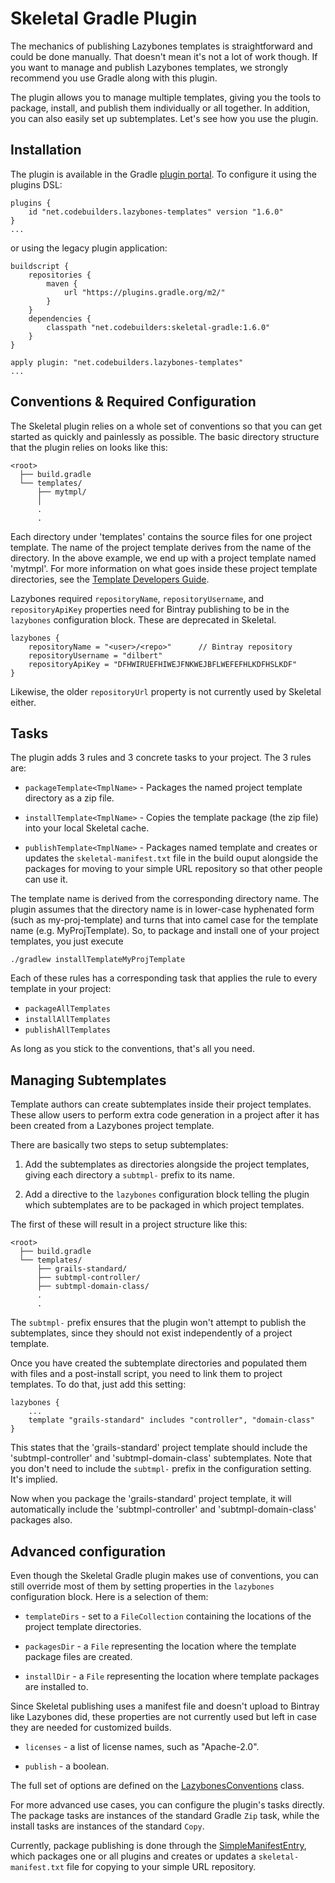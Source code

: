 # Skeletal Gradle Plugin

The mechanics of publishing Lazybones templates is straightforward and could
be done manually. That doesn't mean it's not a lot of work though. If you want
to manage and publish Lazybones templates, we strongly recommend you use Gradle
along with this plugin.

The plugin allows you to manage multiple templates, giving you the tools to
package, install, and publish them individually or all together. In addition, 
you can also easily set up subtemplates. Let's see how you use the plugin.

## Installation

The plugin is available in the Gradle [plugin portal](https://plugins.gradle.org/plugin/net.codebuilders.lazybones-templates).
To configure it using the plugins DSL:

    plugins {
        id "net.codebuilders.lazybones-templates" version "1.6.0"
    }
    ...
or using the legacy plugin application:

    buildscript {
        repositories {
            maven {
                url "https://plugins.gradle.org/m2/"
            }
        }
        dependencies {
            classpath "net.codebuilders:skeletal-gradle:1.6.0"
        }
    }

    apply plugin: "net.codebuilders.lazybones-templates"
	...

## Conventions & Required Configuration

The Skeletal plugin relies on a whole set of conventions so that you can get
started as quickly and painlessly as possible. The basic directory structure
that the plugin relies on looks like this:

    <root>
      ├── build.gradle
      └── templates/
          ├── mytmpl/
          │
          .
          .
          
Each directory under 'templates' contains the source files for one project
template. The name of the project template derives from the name of the
directory. In the above example, we end up with a project template named
'mytmpl'. For more information on what goes inside these project template
directories, see the [Template Developers Guide](https://github.com/cbmarcum/skeletal/wiki/Template-Developers-Guide).

Lazybones required `repositoryName`, `repositoryUsername`, and `repositoryApiKey` 
properties need for Bintray publishing to be in the `lazybones` configuration 
block. These are deprecated in Skeletal.

    lazybones {
    	repositoryName = "<user>/<repo>"      // Bintray repository
    	repositoryUsername = "dilbert"
    	repositoryApiKey = "DFHWIRUEFHIWEJFNKWEJBFLWEFEFHLKDFHSLKDF"
    }

Likewise, the older `repositoryUrl` property is not currently used by Skeletal 
either.

## Tasks

The plugin adds 3 rules and 3 concrete tasks to your project. The 3 rules are:

* `packageTemplate<TmplName>` - Packages the named project template directory
as a zip file.
  
* `installTemplate<TmplName>` - Copies the template package (the zip file) into
your local Skeletal cache.

* `publishTemplate<TmplName>` - Packages named template and creates or updates 
the `skeletal-manifest.txt` file in the build ouput alongside the packages for 
moving to your simple URL repository so that other people can use it.

The template name is derived from the corresponding directory name. The plugin
assumes that the directory name is in lower-case hyphenated form (such as
my-proj-template) and turns that into camel case for the template name (e.g.
MyProjTemplate). So, to package and install one of your project templates, you
just execute

    ./gradlew installTemplateMyProjTemplate
    
Each of these rules has a corresponding task that applies the rule to every
template in your project:

* `packageAllTemplates`
* `installAllTemplates`
* `publishAllTemplates`

As long as you stick to the conventions, that's all you need.
 
## Managing Subtemplates

Template authors can create subtemplates inside their project templates. These 
allow users to perform extra code generation in a project after it has been 
created from a Lazybones project template.

There are basically two steps to setup subtemplates:

1. Add the subtemplates as directories alongside the project templates, giving
   each directory a `subtmpl-` prefix to its name.

2. Add a directive to the `lazybones` configuration block telling the plugin
   which subtemplates are to be packaged in which project templates.

The first of these will result in a project structure like this:

    <root>
      ├── build.gradle
      └── templates/
          ├── grails-standard/
          ├── subtmpl-controller/
          ├── subtmpl-domain-class/
          .
          .

The `subtmpl-` prefix ensures that the plugin won't attempt to publish the
subtemplates, since they should not exist independently of a project template.

Once you have created the subtemplate directories and populated them with
files and a post-install script, you need to link them to project templates.
To do that, just add this setting:

    lazybones {
        ...
        template "grails-standard" includes "controller", "domain-class"
	}

This states that the 'grails-standard' project template should include the
'subtmpl-controller' and 'subtmpl-domain-class' subtemplates. Note that you
don't need to include the `subtmpl-` prefix in the configuration setting. It's
implied.

Now when you package the 'grails-standard' project template, it will
automatically include the 'subtmpl-controller' and 'subtmpl-domain-class'
packages also.

## Advanced configuration

Even though the Skeletal Gradle plugin makes use of conventions, you can still
override most of them by setting properties in the `lazybones` configuration
block. Here is a selection of them:

* `templateDirs` - set to a `FileCollection` containing the locations of the
project template directories.

* `packagesDir` - a `File` representing the location where the template package
files are created.

* `installDir` - a `File` representing the location where template packages are
installed to.

Since Skeletal publishing uses a manifest file and doesn't upload to
Bintray like Lazybones did, these properties are not currently used but left in 
case they are needed for customized builds.

* `licenses` - a list of license names, such as "Apache-2.0".

* `publish` - a boolean.

The full set of options are defined on the [LazybonesConventions](https://github.com/cbmarcum/skeletal/blob/master/lazybones-gradle-plugin/src/main/groovy/uk/co/cacoethes/gradle/lazybones/LazybonesConventions.groovy)
class.

For more advanced use cases, you can configure the plugin's tasks directly. The
package tasks are instances of the standard Gradle `Zip` task, while the install
tasks are instances of the standard `Copy`.

Currently, package publishing is done through the [SimpleManifestEntry](https://github.com/cbmarcum/skeletal/blob/master/lazybones-gradle-plugin/src/main/groovy/uk/co/cacoethes/gradle/tasks/SimpleManifestEntry.groovy),
which packages one or all plugins and creates or updates a `skeletal-manifest.txt` 
file for copying to your simple URL repository.

